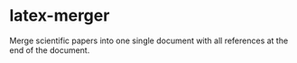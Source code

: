 # latex-merger
Merge scientific papers into one single document with all references at the end of the document.
